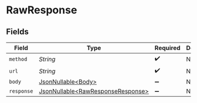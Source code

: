 # RawResponse


## Fields

| Field                                                                                | Type                                                                                 | Required                                                                             | Description                                                                          |
| ------------------------------------------------------------------------------------ | ------------------------------------------------------------------------------------ | ------------------------------------------------------------------------------------ | ------------------------------------------------------------------------------------ |
| `method`                                                                             | *String*                                                                             | :heavy_check_mark:                                                                   | N/A                                                                                  |
| `url`                                                                                | *String*                                                                             | :heavy_check_mark:                                                                   | N/A                                                                                  |
| `body`                                                                               | [JsonNullable\<Body>](../../models/components/Body.md)                               | :heavy_minus_sign:                                                                   | N/A                                                                                  |
| `response`                                                                           | [JsonNullable\<RawResponseResponse>](../../models/components/RawResponseResponse.md) | :heavy_minus_sign:                                                                   | N/A                                                                                  |